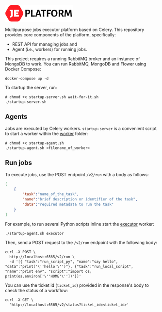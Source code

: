 ![JE platform logo](/assets/logo.png)

Multipurpose jobs executor platform based on Celery. 
This repository provides core components of the platform, specifically:

* REST API for managing jobs and
* Agent (i.e., workers) for running jobs.

This project requires a running RabbitMQ broker and an instance of MongoDB to work. You can run RabbitMQ, MongoDB and Flower using Docker Compose:

```console
docker-compose up -d
``` 

To startup the server, run:

```console
# chmod +x startup-server.sh wait-for-it.sh
./startup-server.sh
```

## Agents

Jobs are executed by Celery workers. `startup-server` is a convenient script to start a worker within the [worker](worker) folder: 

```console
# chmod +x startup-agent.sh
./startup-agent.sh <filename_of_worker>
```

## Run jobs

To execute jobs, use the POST endpoint `/v2/run` with a body as follows:

```json
[
    {
        "task":"name_of_the_task",
        "name":"brief description or identifier of the task",
        "data":"required metadata to run the task"
    }
]
```

For example, to run several Python scripts inline start the [executor](worker/executor.py) worker:

```console
./startup-agent.sh executor
```

Then, send a POST request to the `/v2/run` endpoint with the following body:

```console
curl -X POST \
  http://localhost:6565/v2/run \
  -d '[{ "task":"run_script_py", "name":"say hello", "data":"print('\''hello'\'')"}, {"task":"run_local_script", "name":"print env", "script":"import os; print(os.environ['\''HOME'\''])"}]'
```

You can use the ticket id (`ticket_id`) provided in the response's body to check the status of a workflow:

```console
curl -X GET \
  'http://localhost:6565/v2/status?ticket_id=<ticket_id>'
```